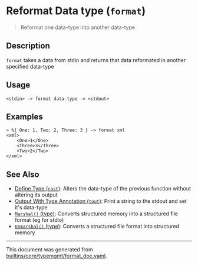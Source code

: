 # Reformat Data type (`format`)

> Reformat one data-type into another data-type

## Description

`format` takes a data from stdin and returns that data reformated in another
specified data-type

## Usage

```
<stdin> -> format data-type -> <stdout>
```

## Examples

```
» %{ One: 1, Two: 2, Three: 3 } -> format xml
<xml>
    <One>1</One>
    <Three>3</Three>
    <Two>2</Two>
</xml>
```

## See Also

* [Define Type (`cast`)](../commands/cast.md):
  Alters the data-type of the previous function without altering its output
* [Output With Type Annotation (`tout`)](../commands/tout.md):
  Print a string to the stdout and set it's data-type
* [`Marshal()` (type)](../apis/Marshal.md):
  Converts structured memory into a structured file format (eg for stdio)
* [`Unmarshal()` (type)](../apis/Unmarshal.md):
  Converts a structured file format into structured memory

<hr/>

This document was generated from [builtins/core/typemgmt/format_doc.yaml](https://github.com/lmorg/murex/blob/master/builtins/core/typemgmt/format_doc.yaml).